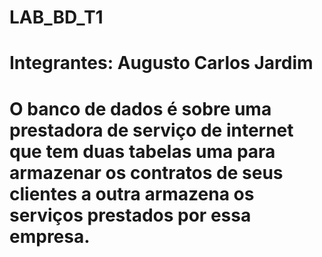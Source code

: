 # LAB_BD_T1
# Integrantes: Augusto Carlos Jardim
# O banco de dados é sobre uma prestadora de serviço de internet que tem duas tabelas uma para armazenar os contratos de seus clientes a outra armazena os serviços prestados por essa empresa.